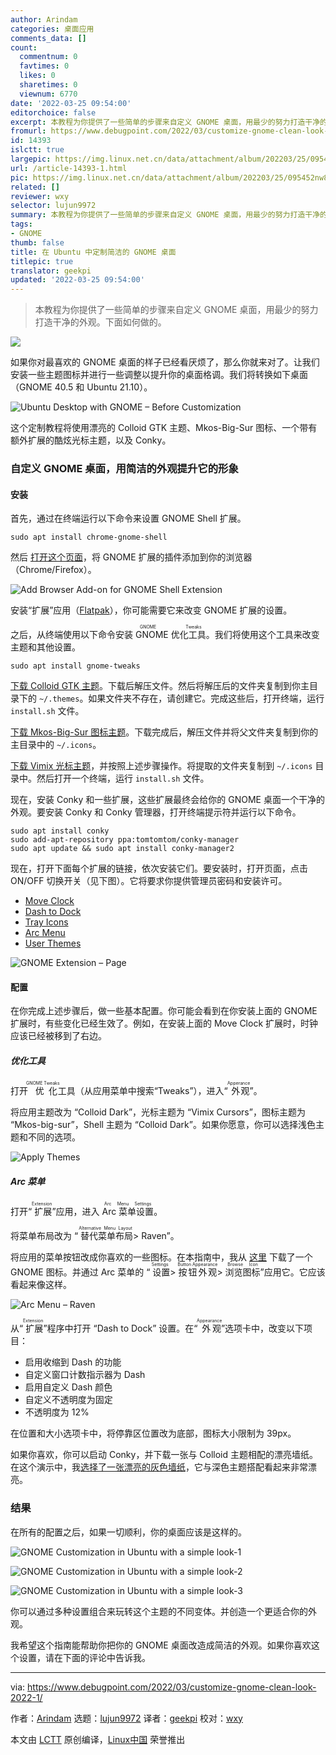 ```yaml
---
author: Arindam
categories: 桌面应用
comments_data: []
count:
  commentnum: 0
  favtimes: 0
  likes: 0
  sharetimes: 0
  viewnum: 6770
date: '2022-03-25 09:54:00'
editorchoice: false
excerpt: 本教程为你提供了一些简单的步骤来自定义 GNOME 桌面，用最少的努力打造干净的外观。下面如何做的。
fromurl: https://www.debugpoint.com/2022/03/customize-gnome-clean-look-2022-1/
id: 14393
islctt: true
largepic: https://img.linux.net.cn/data/attachment/album/202203/25/095452nw8pt6pxu9owwsks.jpg
url: /article-14393-1.html
pic: https://img.linux.net.cn/data/attachment/album/202203/25/095452nw8pt6pxu9owwsks.jpg.thumb.jpg
related: []
reviewer: wxy
selector: lujun9972
summary: 本教程为你提供了一些简单的步骤来自定义 GNOME 桌面，用最少的努力打造干净的外观。下面如何做的。
tags:
- GNOME
thumb: false
title: 在 Ubuntu 中定制简洁的 GNOME 桌面
titlepic: true
translator: geekpi
updated: '2022-03-25 09:54:00'
---
```



> 
> 本教程为你提供了一些简单的步骤来自定义 GNOME 桌面，用最少的努力打造干净的外观。下面如何做的。
> 
> 
> 


![](/data/attachment/album/202203/25/095452nw8pt6pxu9owwsks.jpg)


如果你对最喜欢的 GNOME 桌面的样子已经看厌烦了，那么你就来对了。让我们安装一些主题图标并进行一些调整以提升你的桌面格调。我们将转换如下桌面（GNOME 40.5 和 Ubuntu 21.10）。


![Ubuntu Desktop with GNOME – Before Customization](/data/attachment/album/202203/25/095458e4c268jdkr6kko02.jpg)


这个定制教程将使用漂亮的 Colloid GTK 主题、Mkos-Big-Sur 图标、一个带有额外扩展的酷炫光标主题，以及 Conky。


### 自定义 GNOME 桌面，用简洁的外观提升它的形象


#### 安装


首先，通过在终端运行以下命令来设置 GNOME Shell 扩展。



```
sudo apt install chrome-gnome-shell

```

然后 [打开这个页面](https://extensions.gnome.org/)，将 GNOME 扩展的插件添加到你的浏览器（Chrome/Firefox）。


![Add Browser Add-on for GNOME Shell Extension](/data/attachment/album/202203/25/095458ev64ri6i888e4roo.jpg)


安装“扩展”应用（[Flatpak](https://dl.flathub.org/repo/appstream/org.gnome.Extensions.flatpakref)），你可能需要它来改变 GNOME 扩展的设置。


之后，从终端使用以下命令安装 <ruby> GNOME 优化工具 <rt>  GNOME Tweaks </rt></ruby>。我们将使用这个工具来改变主题和其他设置。



```
sudo apt install gnome-tweaks

```

[下载 Colloid GTK 主题](https://github.com/vinceliuice/Colloid-gtk-theme/archive/refs/heads/main.zip)。下载后解压文件。然后将解压后的文件夹复制到你主目录下的 `~/.themes`。如果文件夹不存在，请创建它。完成这些后，打开终端，运行 `install.sh` 文件。


[下载 Mkos-Big-Sur 图标主题](https://github.com/zayronxio/Mkos-Big-Sur/archive/refs/heads/master.zip)。下载完成后，解压文件并将父文件夹复制到你的主目录中的 `~/.icons`。


[下载 Vimix 光标主题](https://github.com/vinceliuice/Vimix-cursors)，并按照上述步骤操作。将提取的文件夹复制到 `~/.icons` 目录中。然后打开一个终端，运行 `install.sh` 文件。


现在，安装 Conky 和一些扩展，这些扩展最终会给你的 GNOME 桌面一个干净的外观。要安装 Conky 和 Conky 管理器，打开终端提示符并运行以下命令。



```
sudo apt install conky
sudo add-apt-repository ppa:tomtomtom/conky-manager
sudo apt update && sudo apt install conky-manager2

```

现在，打开下面每个扩展的链接，依次安装它们。要安装时，打开页面，点击 ON/OFF 切换开关（见下图）。它将要求你提供管理员密码和安装许可。


* [Move Clock](https://extensions.gnome.org/extension/2/move-clock/)
* [Dash to Dock](https://extensions.gnome.org/extension/307/dash-to-dock/)
* [Tray Icons](https://extensions.gnome.org/extension/2890/tray-icons-reloaded/)
* [Arc Menu](https://extensions.gnome.org/extension/3628/arcmenu/)
* [User Themes](https://extensions.gnome.org/extension/19/user-themes/)


![GNOME Extension – Page](/data/attachment/album/202203/25/095458kbqo161k58z7k1cz.png)


#### 配置


在你完成上述步骤后，做一些基本配置。你可能会看到在你安装上面的 GNOME 扩展时，有些变化已经生效了。例如，在安装上面的 Move Clock 扩展时，时钟应该已经被移到了右边。


##### 优化工具


打开<ruby> 优化 <rt>  GNOME Tweaks </rt></ruby>工具（从应用菜单中搜索“Tweaks”），进入“<ruby> 外观 <rt>  Apperance </rt></ruby>”。


将应用主题改为 “Colloid Dark”，光标主题为 “Vimix Cursors”，图标主题为 “Mkos-big-sur”，Shell 主题为 “Colloid Dark”。如果你愿意，你可以选择浅色主题和不同的选项。


![Apply Themes](/data/attachment/album/202203/25/095458k7cc7xccqf2c1tcd.jpg)


##### Arc 菜单


打开“<ruby> 扩展 <rt>  Extension </rt></ruby>”应用，进入 <ruby> Arc 菜单设置 <rt>  Arc Menu Settings </rt></ruby>。


将菜单布局改为 “<ruby> 替代菜单布局 <rt>  Alternative Menu Layout </rt></ruby> > Raven”。


将应用的菜单按钮改成你喜欢的一些图标。在本指南中，我从 [这里](https://icons.iconarchive.com/icons/tatice/operating-systems/32/Gnome-icon.png) 下载了一个 GNOME 图标。并通过 Arc 菜单的 “<ruby> 设置 <rt>  Settings </rt></ruby> > <ruby> 按钮外观 <rt>  Button Appearance </rt></ruby> > <ruby> 浏览图标 <rt>  Browse Icon </rt></ruby>”应用它。它应该看起来像这样。


![Arc Menu – Raven](/data/attachment/album/202203/25/095458ko4988rrw5ngzjff.jpg)


从“<ruby> 扩展 <rt>  Extension </rt></ruby>”程序中打开 “Dash to Dock” 设置。在“<ruby> 外观 <rt>  Appearance </rt></ruby>”选项卡中，改变以下项目：


* 启用收缩到 Dash 的功能
* 自定义窗口计数指示器为 Dash
* 启用自定义 Dash 颜色
* 自定义不透明度为固定
* 不透明度为 12%


在位置和大小选项卡中，将停靠区位置改为底部，图标大小限制为 39px。


如果你喜欢，你可以启动 Conky，并下载一张与 Colloid 主题相配的漂亮墙纸。在这个演示中，我[选择了一张漂亮的灰色墙纸](https://i.redd.it/1ttvv79apo851.png)，它与深色主题搭配看起来非常漂亮。


### 结果


在所有的配置之后，如果一切顺利，你的桌面应该是这样的。


![GNOME Customization in Ubuntu with a simple look-1](/data/attachment/album/202203/25/095458lp377g5rk5534g54.jpg)


![GNOME Customization in Ubuntu with a simple look-2](/data/attachment/album/202203/25/095458i91bkkzs8jsbusgz.jpg)


![GNOME Customization in Ubuntu with a simple look-3](/data/attachment/album/202203/25/095459fxu9h444twkhpptz.jpg)


你可以通过多种设置组合来玩转这个主题的不同变体。并创造一个更适合你的外观。


我希望这个指南能帮助你把你的 GNOME 桌面改造成简洁的外观。如果你喜欢这个设置，请在下面的评论中告诉我。




---


via: <https://www.debugpoint.com/2022/03/customize-gnome-clean-look-2022-1/>


作者：[Arindam](https://www.debugpoint.com/author/admin1/) 选题：[lujun9972](https://github.com/lujun9972) 译者：[geekpi](https://github.com/geekpi) 校对：[wxy](https://github.com/wxy)


本文由 [LCTT](https://github.com/LCTT/TranslateProject) 原创编译，[Linux中国](https://linux.cn/) 荣誉推出